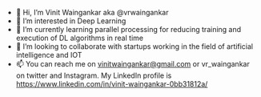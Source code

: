 - 👋 Hi, I’m Vinit Waingankar aka @vrwaingankar
- 👀 I’m interested in Deep Learning
- 🌱 I’m currently learning parallel processing for reducing training and execution of DL algorithms in real time
- 💞️ I’m looking to collaborate with startups working in the field of artificial intelligence and IOT
- 📫 You can reach me on vinitwaingankar@gmail.com or vr_waingankar on twitter and Instagram.
      My LinkedIn profile is https://www.linkedin.com/in/vinit-waingankar-0bb31812a/

<!---
vrwaingankar/vrwaingankar is a ✨ special ✨ repository because its `README.md` (this file) appears on your GitHub profile.
You can click the Preview link to take a look at your changes.
--->
